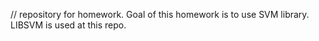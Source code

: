 // repository for homework.
Goal of this homework is to use SVM library.
LIBSVM is used at this repo.
